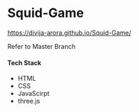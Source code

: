# Squid-Game

https://divija-arora.github.io/Squid-Game/

Refer to Master Branch

#### Tech Stack
- HTML
- CSS
- JavaScirpt
- three.js 
